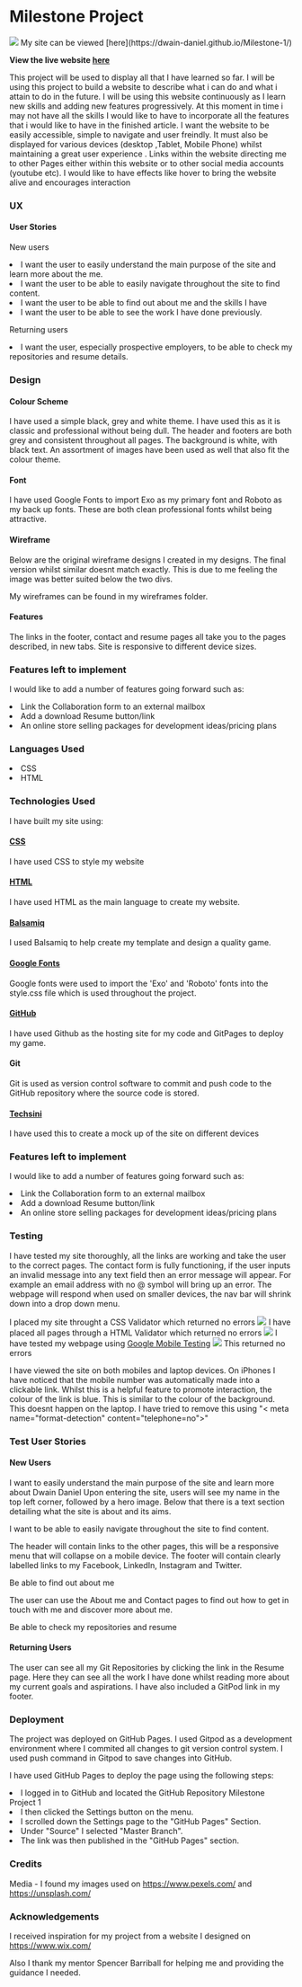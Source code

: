 <h1>Milestone Project</h1>

<img src="assets/images/techsini.PNG">
My site can be viewed [here](https://dwain-daniel.github.io/Milestone-1/)

**View the live website [here](https://mosull20.github.io/lucky-dog-ms1/)**


This project will be used to display all that I have learned so far. I will be using this project to build a website to describe what i can do and what i attain to do in the future. 
I will be using this website continuously as I learn new skills and adding new features progressively. At this moment in time i may not have all the skills
I would like to have to incorporate all the features that i would like to have in the finished article. I want the website to be easily accessible, simple to navigate and user freindly. 
It must also be displayed for various devices (desktop ,Tablet, Mobile Phone) whilst maintaining a great user experience . Links within the website directing me to other Pages either within this website
or to other social media accounts (youtube etc). I would like to have effects like hover to bring the website alive and encourages interaction

<h3>UX</h3>

<h4>User Stories</h4>

New users

<li>I want the user to easily understand the main purpose of the site and learn more about the me.</li>
<li>I want the user to be able to easily navigate throughout the site to find content.</li>
<li>I want the user to be able to find out about me and the skills I have</li>
<li>I want the user to be able to see the work I have done previously.</li>

Returning users

<li>I want the user, especially prospective employers, to be able to check my repositories and resume details.</li>
   
<h3> Design </h3>

<h4>Colour Scheme</h4>

I have used a simple black, grey and white theme. I have used this as it is classic and professional without being dull. The header and footers 
are both grey and consistent throughout all pages. The background is white, with black text. An assortment of images have been used as well that also 
fit the colour theme.

<h4>Font</h4>

I have used Google Fonts to import Exo as my primary font and Roboto as my back up fonts. These are both clean professional fonts whilst being attractive.

<h4>Wireframe</h4>

Below are the original wireframe designs I created in my designs. The final version whilst similar doesnt match exactly. This is due to me feeling the image was better
suited below the two divs.

My wireframes can be found in my wireframes folder.

<h4>Features</h4>

The links in the footer, contact and resume pages all take you to the pages described, in new tabs.
Site is responsive to different device sizes.


<h3>Features left to implement</h3>

I would like to add a number of features going forward such as: <br>
<li>Link the Collaboration form to an external mailbox</li>
<li>Add a download Resume button/link</li>
<li>An online store selling packages for development ideas/pricing plans</li>


<h3>Languages Used</h3>
<li>CSS</li> 
<li>HTML</li>


<h3>Technologies Used </h3>

I have built my site using: 

[<h4>CSS</h4>](https://en.wikipedia.org/wiki/CSS) 
I have used CSS to style my website

[<h4>HTML</h4>](https://en.wikipedia.org/wiki/HTML) 
I have used HTML as the main language to create my website.

[<h4>Balsamiq</h4>](https://balsamiq.com/#)
I used Balsamiq to help create my template and design a quality game. 

[<h4>Google Fonts</h4>](https://fonts.google.com/)
Google fonts were used to import the 'Exo' and 'Roboto' fonts into the style.css file which is used throughout the project.

[<h4>GitHub</h4>](https://github.com/)
I have used Github as the hosting site for my code and GitPages to deploy my game.

<h4>Git</h4>
Git is used as version control software to commit and push code to the GitHub repository where the source code is stored.

[<h4>Techsini</h4>](http://techsini.com/multi-mockup/index.php)
I have used this to create a mock up of the site on different devices


<h3>Features left to implement</h3>

I would like to add a number of features going forward such as: <br>
<li>Link the Collaboration form to an external mailbox</li>
<li>Add a download Resume button/link</li>
<li>An online store selling packages for development ideas/pricing plans</li>

 
<h3>Testing</h3> 

I have tested my site thoroughly, all the links are working and take the user to the correct pages. 
The contact form is fully functioning, if the user inputs an invalid message into any text field then an error message will appear. For example an 
email address with no @ symbol will bring up an error.
The webpage will respond when used on smaller devices, the nav bar will shrink down into a drop down menu. 

I placed my site throught a CSS Validator which returned no errors <img src="assets/testing/css-validator.PNG"> 
I have placed all pages through a HTML Validator which returned no errors <img src="assets/testing/html-validator.PNG">
I have tested my webpage using [Google Mobile Testing](https://search.google.com/test/mobile-friendly) <img src="assets/testing/mobile.PNG"> This returned no errors

I have viewed the site on both mobiles and laptop devices. On iPhones I have noticed that the mobile number was automatically made into a clickable link.
Whilst this is a helpful feature to promote interaction, the colour of the link is blue. This is similar to the colour of the background. This doesnt happen on the laptop.
I have tried to remove this using "< meta name="format-detection" content="telephone=no">"

<h3>Test User Stories</h3>

<h4>New Users</h4>

I want to easily understand the main purpose of the site and learn more about Dwain Daniel
Upon entering the site, users will see my name in the top left corner, followed by a hero image.
Below that there is a text section detailing what the site is about and its aims.

I want to be able to easily navigate throughout the site to find content.

The header will contain links to the other pages, this will be a responsive menu that will collapse on a mobile device. 
The footer will contain clearly labelled links to my Facebook, LinkedIn, Instagram and Twitter.

Be able to find out about me

The user can use the About me and Contact pages to find out how to get in touch with me and discover more about me.

Be able to check my repositories and resume

<h4>Returning Users</h4>
The user can see all my Git Repositories by clicking the link in the Resume page. Here they can see all the work I have done
whilst reading more about my current goals and aspirations. I have also included a GitPod link in my footer.

<h3>Deployment</h3>
The project was deployed on GitHub Pages. I used Gitpod as a development environment where I commited all changes to git version control system.
I used push command in Gitpod to save changes into GitHub.

I have used GitHub Pages to deploy the page using the following steps:

<li>I logged in to GitHub and located the GitHub Repository Milestone Project 1</li>
<li>I then clicked the Settings button on the menu.</li>
<li>I scrolled down the Settings page to the "GitHub Pages" Section.</li>
<li>Under "Source" I selected "Master Branch".</li>
<li>The link was then published in the "GitHub Pages" section.</li>

<h3>Credits</h3>

Media - I found my images used on https://www.pexels.com/ and https://unsplash.com/  

<h3>Acknowledgements</h3> 

I received inspiration for my project from a website I designed on https://www.wix.com/

Also I thank my mentor Spencer Barriball for helping me and providing the guidance I needed. 